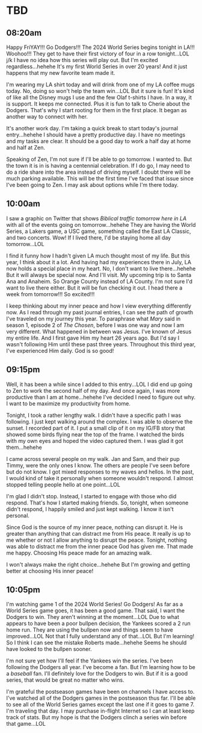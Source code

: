 # TBD

## 08:20am

Happy FriYAY!!! Go Dodgers!!! The 2024 World Series begins tonight in LA!!! Woohoo!!! They get to have their first victory of four in a row tonight...LOL j/k I have no idea how this series will play out. But I'm excited regardless...hehehe It's my first World Series in over 20 years! And it just happens that my new favorite team made it.

I'm wearing my LA shirt today and will drink from one of my LA coffee mugs today. No, doing so won't help the team win...LOL But it sure is fun! It's kind of like all the Disney mugs I use and the few Olaf t-shirts I have. In a way, it is support. It keeps me connected. Plus it is fun to talk to Cherie about the Dodgers. That's why I start rooting for them in the first place. It began as another way to connect with her.

It's another work day. I'm taking a quick break to start today's journal entry...hehehe I should have a pretty productive day. I have no meetings and my tasks are clear. It should be a good day to work a half day at home and half at Zen.

Speaking of Zen, I'm not sure if I'll be able to go tomorrow. I wanted to. But the town it is in is having a centennial celebration. If I do go, I may need to do a ride share into the area instead of driving myself. I doubt there will be much parking available. This will be the first time I've faced that issue since I've been going to Zen. I may ask about options while I'm there today.

## 10:00am

I saw a graphic on Twitter that shows *Biblical traffic tomorrow here in LA* with all of the events going on tomorrow...hehehe They are having the World Series, a Lakers game, a USC game, something called the East LA Classic, and two concerts. Wow! If I lived there, I'd be staying home all day tomorrow...LOL

I find it funny how I hadn't given LA much thought most of my life. But this year, I think about it a lot. And having had my experiences there in July, LA now holds a special place in my heart. No, I don't want to live there...hehehe But it will always be special now. And I'll visit. My upcoming trip is to Santa Ana and Anaheim. So Orange County instead of LA County. I'm not sure I'd want to live there either. But it will be fun checking it out. I head there a week from tomorrow!!! So excited!!!

I keep thinking about my inner peace and how I view everything differently now. As I read through my past journal entries, I can see the path of growth I've traveled on my journey this year. To paraphrase what *Mary* said in season 1, episode 2 of *The Chosen*, before I was one way and now I am very different. What happened in between was Jesus. I've known of Jesus my entire life. And I first gave Him my heart 26 years ago. But I'd say I wasn't following Him until these past three years. Throughout this third year, I've experienced Him daily. God is so good!

## 09:15pm

Well, it has been a while since I added to this entry...LOL I did end up going to Zen to work the second half of my day. And once again, I was more productive than I am at home...hehehe I've decided I need to figure out why. I want to be maximize my productivity from home.

Tonight, I took a rather lengthy walk. I didn't have a specific path I was following. I just kept walking around the complex. I was able to observe the sunset. I recorded part of it. I put a small clip of it on my IG/FB story that showed some birds flying near the top of the frame. I watched the birds with my own eyes and hoped the video captured them. I was glad it got them...hehehe

I came across several people on my walk. Jan and Sam, and their pup Timmy, were the only ones I know. The others are people I've seen before but do not know. I got mixed responses to my waves and hellos. In the past, I would kind of take it personally when someone wouldn't respond. I almost stopped telling people hello at one point...LOL

I'm glad I didn't stop. Instead, I started to engage with those who did respond. That's how I started making friends. So, tonight, when someone didn't respond, I happily smiled and just kept walking. I know it isn't personal.

Since God is the source of my inner peace, nothing can disrupt it. He is greater than anything that can distract me from His peace. It really is up to me whether or not I allow anything to disrupt the peace. Tonight, nothing was able to distract me from the inner peace God has given me. That made me happy. Choosing His peace made for an amazing walk.

I won't always make the right choice...hehehe But I'm growing and getting better at choosing His inner peace!

## 10:05pm

I'm watching game 1 of the 2024 World Series! Go Dodgers! As far as a World Series game goes, it has been a good game. That said, I want the Dodgers to win. They aren't winning at the moment...LOL Due to what appears to have been a poor bullpen decision, the Yankees scored a 2 run home run. They are using the bullpen now and things seem to have improved...LOL Not that I fully understand any of that...LOL But I'm learning! So I think I can see the mistake Roberts made...hehehe Seems he should have looked to the bullpen sooner.

I'm not sure yet how I'll feel if the Yankees win the series. I've been following the Dodgers all year. I've become a fan. But I'm learning how to be a *baseball* fan. I'll definitely love for the Dodgers to win. But if it is a good series, that would be great no matter who wins.

I'm grateful the postseason games have been on channels I have access to. I've watched all of the Dodgers games in the postseason thus far. I'll be able to see all of the World Series games except the last one if it goes to game 7. I'm traveling that day. I may purchase in-flight Internet so I can at least keep track of stats. But my hope is that the Dodgers clinch a series win before that game...LOL

